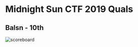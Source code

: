 # Midnight Sun CTF 2019 Quals
## Balsn - 10th
![scoreboard](https://github.com/ssspeedgit00/CTF/blob/master/2019/midnightsun/scoreboard.png)
